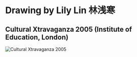 Drawing by Lily Lin 林浅寒
==========================

Cultural Xtravaganza 2005 (Institute of Education, London)
----------------------------------------------------------

![Cultural Xtravaganza 2005](images/crop.jpg)

